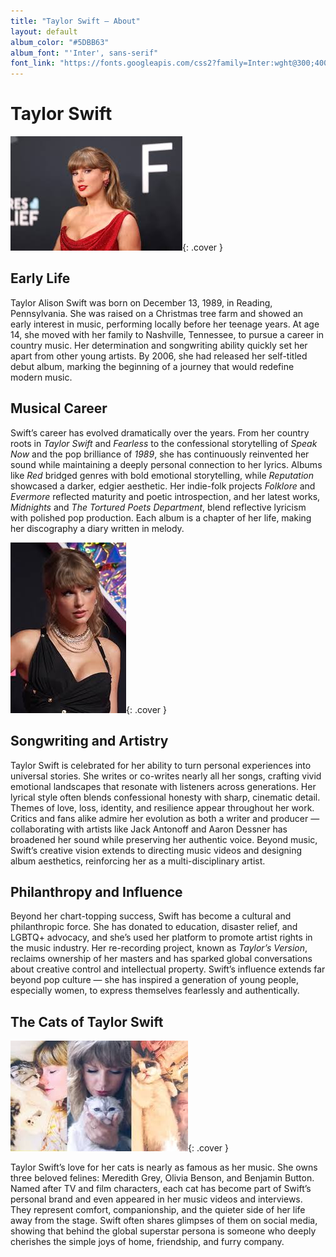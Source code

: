 ```yaml
---
title: "Taylor Swift — About"
layout: default
album_color: "#5DBB63"
album_font: "'Inter', sans-serif"
font_link: "https://fonts.googleapis.com/css2?family=Inter:wght@300;400;700&display=swap"
---
```


# Taylor Swift

![Taylor Swift in red dress](/assets/images/taylor_swift.jpg){: .cover }

## Early Life

Taylor Alison Swift was born on December 13, 1989, in Reading, Pennsylvania. She was raised on a Christmas tree farm and showed an early interest in music, performing locally before her teenage years. At age 14, she moved with her family to Nashville, Tennessee, to pursue a career in country music. Her determination and songwriting ability quickly set her apart from other young artists. By 2006, she had released her self-titled debut album, marking the beginning of a journey that would redefine modern music.

## Musical Career

Swift’s career has evolved dramatically over the years. From her country roots in *Taylor Swift* and *Fearless* to the confessional storytelling of *Speak Now* and the pop brilliance of *1989*, she has continuously reinvented her sound while maintaining a deeply personal connection to her lyrics. Albums like *Red* bridged genres with bold emotional storytelling, while *Reputation* showcased a darker, edgier aesthetic. Her indie-folk projects *Folklore* and *Evermore* reflected maturity and poetic introspection, and her latest works, *Midnights* and *The Tortured Poets Department*, blend reflective lyricism with polished pop production. Each album is a chapter of her life, making her discography a diary written in melody.

![Taylor Swift in black dress](/assets/images/taylor_swift_2021.jpg){: .cover }

## Songwriting and Artistry

Taylor Swift is celebrated for her ability to turn personal experiences into universal stories. She writes or co-writes nearly all her songs, crafting vivid emotional landscapes that resonate with listeners across generations. Her lyrical style often blends confessional honesty with sharp, cinematic detail. Themes of love, loss, identity, and resilience appear throughout her work. Critics and fans alike admire her evolution as both a writer and producer — collaborating with artists like Jack Antonoff and Aaron Dessner has broadened her sound while preserving her authentic voice. Beyond music, Swift’s creative vision extends to directing music videos and designing album aesthetics, reinforcing her as a multi-disciplinary artist.

## Philanthropy and Influence

Beyond her chart-topping success, Swift has become a cultural and philanthropic force. She has donated to education, disaster relief, and LGBTQ+ advocacy, and she’s used her platform to promote artist rights in the music industry. Her re-recording project, known as *Taylor’s Version*, reclaims ownership of her masters and has sparked global conversations about creative control and intellectual property. Swift’s influence extends far beyond pop culture — she has inspired a generation of young people, especially women, to express themselves fearlessly and authentically.

## The Cats of Taylor Swift

![Taylor and her cats](/assets/images/taylor_and_cats.jpg){: .cover }

Taylor Swift’s love for her cats is nearly as famous as her music. She owns three beloved felines: Meredith Grey, Olivia Benson, and Benjamin Button. Named after TV and film characters, each cat has become part of Swift’s personal brand and even appeared in her music videos and interviews. They represent comfort, companionship, and the quieter side of her life away from the stage. Swift often shares glimpses of them on social media, showing that behind the global superstar persona is someone who deeply cherishes the simple joys of home, friendship, and furry company.
